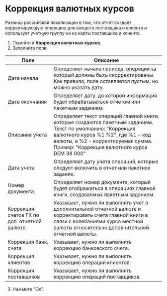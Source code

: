 # Коррекция валютных курсов

Разница российской локализации в том, что отчет создает корректирующую операцию для каждого поставщика и клиента и использует учетную группу не из карты поставщика и клиента.

1. Перейти к **Коррекция валютных курсов**.
2. Заполните поля:

| Поле                                         | Описание                                                     |
| -------------------------------------------- | ------------------------------------------------------------ |
| Дата начала                                  | Определяет начало периода, операции за который должны быть скорректированы. Как правило, поле оставляется пустым, но можно указать дату. |
| Дата окончания                               | Определяет дату. до которой информация будет обрабатываться отчетом или пакетным заданием. |
| Описание учета                               | Определяет текст операций главной книги. которые создаются пакетным заданием. Текст по умолчанию: "Коррекция валютного курса %1 %2", где %1 - код валюты, а %2 - корректируемая сумма. Пример: "Коррекция валютного курса DEM 38 000" |
| Дата учета                                   | Определяет дату учета операций, которые следует включить в отчет или пакетное задание. |
| Номер документа                              | Определяет номер документа, который будет отображаться в операциях главной книги, создаваемых пакетным заданием. |
| Коррекция счетов ГК по доп. отчетной валюте. | Указывает, нужно ли выполнять учет в дополнительной отчетной валюте и корректировать счета главной книги в связи с колебаниями курса местной валюты относительно дополнительной отчетной валюты. |
| Коррекция банк. счета                        | Указывает, нужно ли выполнять коррекцию банковского счета.   |
| Коррекция клиентов                           | Указывает, нужно ли выполнять коррекцию операций клиентов.   |
| Коррекция поставщиков                        | Указывает, нужно ли выполнять коррекцию операций поставщиков. |

3. Нажмите "Ок".